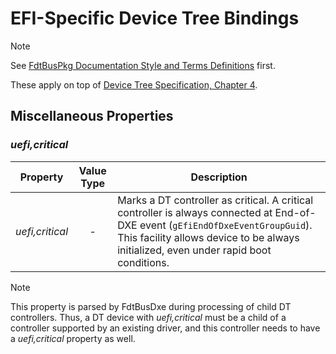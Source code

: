 # EFI-Specific Device Tree Bindings

> [!NOTE]
> See [FdtBusPkg Documentation Style and Terms Definitions](StyleAndTerms.md) first.

These apply on top of [Device Tree Specification, Chapter 4](https://devicetree-specification.readthedocs.io/en/stable/device-bindings.html).

## Miscellaneous Properties

### _uefi,critical_

| Property | Value Type | Description |
| -------- | :--------: | ----------- |
| _uefi,critical_ | - | Marks a DT controller as critical. A critical controller is always connected at End-of-DXE event (`gEfiEndOfDxeEventGroupGuid`). This facility allows device to be always initialized, even under rapid boot conditions. |

> [!NOTE]
> This property is parsed by FdtBusDxe during processing of child DT
> controllers. Thus, a DT device with _uefi,critical_ must be a child
> of a controller supported by an existing driver, and this controller
> needs to have a _uefi,critical_ property as well.